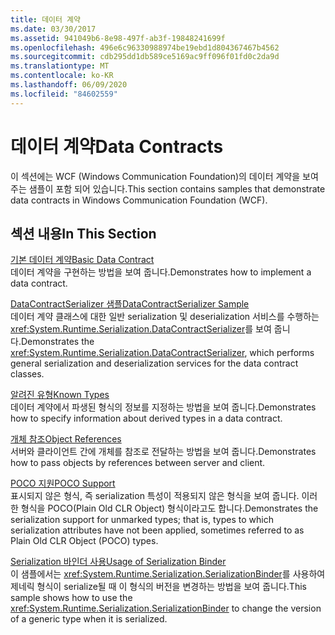 ```yaml
---
title: 데이터 계약
ms.date: 03/30/2017
ms.assetid: 941049b6-8e98-497f-ab3f-19848241699f
ms.openlocfilehash: 496e6c96330988974be19ebd1d804367467b4562
ms.sourcegitcommit: cdb295dd1db589ce5169ac9ff096f01fd0c2da9d
ms.translationtype: MT
ms.contentlocale: ko-KR
ms.lasthandoff: 06/09/2020
ms.locfileid: "84602559"
---
```

# <a name="data-contracts"></a><span data-ttu-id="237d2-102">데이터 계약</span><span class="sxs-lookup"><span data-stu-id="237d2-102">Data Contracts</span></span>
<span data-ttu-id="237d2-103">이 섹션에는 WCF (Windows Communication Foundation)의 데이터 계약을 보여 주는 샘플이 포함 되어 있습니다.</span><span class="sxs-lookup"><span data-stu-id="237d2-103">This section contains samples that demonstrate data contracts in Windows Communication Foundation (WCF).</span></span>  
  
## <a name="in-this-section"></a><span data-ttu-id="237d2-104">섹션 내용</span><span class="sxs-lookup"><span data-stu-id="237d2-104">In This Section</span></span>  
 [<span data-ttu-id="237d2-105">기본 데이터 계약</span><span class="sxs-lookup"><span data-stu-id="237d2-105">Basic Data Contract</span></span>](basic-data-contract.md)  
 <span data-ttu-id="237d2-106">데이터 계약을 구현하는 방법을 보여 줍니다.</span><span class="sxs-lookup"><span data-stu-id="237d2-106">Demonstrates how to implement a data contract.</span></span>  
  
 [<span data-ttu-id="237d2-107">DataContractSerializer 샘플</span><span class="sxs-lookup"><span data-stu-id="237d2-107">DataContractSerializer Sample</span></span>](datacontractserializer-sample.md)  
 <span data-ttu-id="237d2-108">데이터 계약 클래스에 대한 일반 serialization 및 deserialization 서비스를 수행하는 <xref:System.Runtime.Serialization.DataContractSerializer>를 보여 줍니다.</span><span class="sxs-lookup"><span data-stu-id="237d2-108">Demonstrates the <xref:System.Runtime.Serialization.DataContractSerializer>, which performs general serialization and deserialization services for the data contract classes.</span></span>  
  
 [<span data-ttu-id="237d2-109">알려진 유형</span><span class="sxs-lookup"><span data-stu-id="237d2-109">Known Types</span></span>](known-types.md)  
 <span data-ttu-id="237d2-110">데이터 계약에서 파생된 형식의 정보를 지정하는 방법을 보여 줍니다.</span><span class="sxs-lookup"><span data-stu-id="237d2-110">Demonstrates how to specify information about derived types in a data contract.</span></span>  
  
 [<span data-ttu-id="237d2-111">개체 참조</span><span class="sxs-lookup"><span data-stu-id="237d2-111">Object References</span></span>](object-references.md)  
 <span data-ttu-id="237d2-112">서버와 클라이언트 간에 개체를 참조로 전달하는 방법을 보여 줍니다.</span><span class="sxs-lookup"><span data-stu-id="237d2-112">Demonstrates how to pass objects by references between server and client.</span></span>  
  
 [<span data-ttu-id="237d2-113">POCO 지원</span><span class="sxs-lookup"><span data-stu-id="237d2-113">POCO Support</span></span>](poco-support.md)  
 <span data-ttu-id="237d2-114">표시되지 않은 형식, 즉 serialization 특성이 적용되지 않은 형식을 보여 줍니다. 이러한 형식을 POCO(Plain Old CLR Object) 형식이라고도 합니다.</span><span class="sxs-lookup"><span data-stu-id="237d2-114">Demonstrates the serialization support for unmarked types; that is, types to which serialization attributes have not been applied, sometimes referred to as Plain Old CLR Object (POCO) types.</span></span>  
  
 [<span data-ttu-id="237d2-115">Serialization 바인더 사용</span><span class="sxs-lookup"><span data-stu-id="237d2-115">Usage of Serialization Binder</span></span>](usage-of-serialization-binder.md)  
 <span data-ttu-id="237d2-116">이 샘플에서는 <xref:System.Runtime.Serialization.SerializationBinder>를 사용하여 제네릭 형식이 serialize될 때 이 형식의 버전을 변경하는 방법을 보여 줍니다.</span><span class="sxs-lookup"><span data-stu-id="237d2-116">This sample shows how to use the <xref:System.Runtime.Serialization.SerializationBinder> to change the version of a generic type when it is serialized.</span></span>
